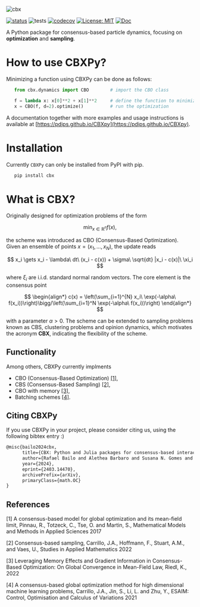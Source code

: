 ![cbx](https://github.com/PdIPS/CBXpy/assets/44805883/a5b96135-1039-4303-9cb1-32a1b1393fe3)

[![status](https://joss.theoj.org/papers/008799348e8232eb9fe8180712e2dfb8/status.svg)](https://joss.theoj.org/papers/008799348e8232eb9fe8180712e2dfb8)
![tests](https://github.com/PdIPS/CBXpy/actions/workflows/Tests.yml/badge.svg) 
[![codecov](https://codecov.io/gh/PdIPS/CBXpy/graph/badge.svg?token=TU3LO8SLFP)](https://codecov.io/gh/PdIPS/CBXpy) 
[![License: MIT](https://img.shields.io/badge/License-MIT-yellow.svg)](https://opensource.org/licenses/MIT)
[![Doc](https://img.shields.io/badge/Documentation-latest-blue)](https://pdips.github.io/CBXpy)

A Python package for consensus-based particle dynamics, focusing on **optimization** and **sampling**. 

# How to use CBXPy?

Minimizing a function using CBXPy can be done as follows:

```python
   from cbx.dynamics import CBO        # import the CBO class

   f = lambda x: x[0]**2 + x[1]**2     # define the function to minimize
   x = CBO(f, d=2).optimize()          # run the optimization
```

A documentation together with more examples and usage instructions is available at [https://pdips.github.io/CBXpy](https://pdips.github.io/CBXpy).


# Installation

Currently ```CBXPy``` can only be installed from PyPI with pip.

```bash
   pip install cbx
```



# What is CBX?

Originally designed for optimization problems of the form

$$
   \min_{x \in \mathbb{R}^n} f(x),
$$

the scheme was introduced as CBO (Consensus-Based Optimization). Given an ensemble of points $x = (x_1, \ldots, x_N)$, the update reads

$$
x_i \gets x_i - \lambda\ dt\ (x_i - c(x)) + \sigma\ \sqrt{dt} |x_i - c(x)|\ \xi_i
$$

where $\xi_i$ are i.i.d. standard normal random vectors. The core element is the consensus point

$$
\begin{align*}
c(x) = \left(\sum_{i=1}^{N} x_i\ \exp(-\alpha\ f(x_i))\right)\bigg/\left(\sum_{i=1}^N \exp(-\alpha\ f(x_i))\right)
\end{align*}
$$

with a parameter $\alpha>0$. The scheme can be extended to sampling problems known as CBS, clustering problems and opinion dynamics, which motivates the acronym 
**CBX**, indicating the flexibility of the scheme.

## Functionality

Among others, CBXPy currently implments

* CBO (Consensus-Based Optimization) [[1]](#CBO),
* CBS (Consensus-Based Sampling) [[2]](#CBS),
* CBO with memory [[3]](#CBOMemory),
* Batching schemes [[4]](#Batching).

## Citing CBXPy

If you use CBXPy in your project, please consider citing us, using the following bibtex entry :)

```latex
@misc{bailo2024cbx,
      title={CBX: Python and Julia packages for consensus-based interacting particle methods}, 
      author={Rafael Bailo and Alethea Barbaro and Susana N. Gomes and Konstantin Riedl and Tim Roith and Claudia Totzeck and Urbain Vaes},
      year={2024},
      eprint={2403.14470},
      archivePrefix={arXiv},
      primaryClass={math.OC}
}
```


## References

<a name="CBO">[1]</a> A consensus-based model for global optimization and its mean-field limit, Pinnau, R., Totzeck, C., Tse, O. and Martin, S., Mathematical Models and Methods in Applied Sciences 2017

<a name="CBS">[2]</a> Consensus-based sampling, Carrillo, J.A., Hoffmann, F., Stuart, A.M., and Vaes, U., Studies in Applied Mathematics 2022

<a name="CBOMemory">[3]</a> Leveraging Memory Effects and Gradient Information in Consensus-Based Optimization: On Global Convergence in Mean-Field Law, Riedl, K., 2022

<a name="Batching">[4]</a> A consensus-based global optimization method for high dimensional machine learning problems, Carrillo, J.A., Jin, S., Li, L. and Zhu, Y., ESAIM: Control, Optimisation and Calculus of Variations 2021
